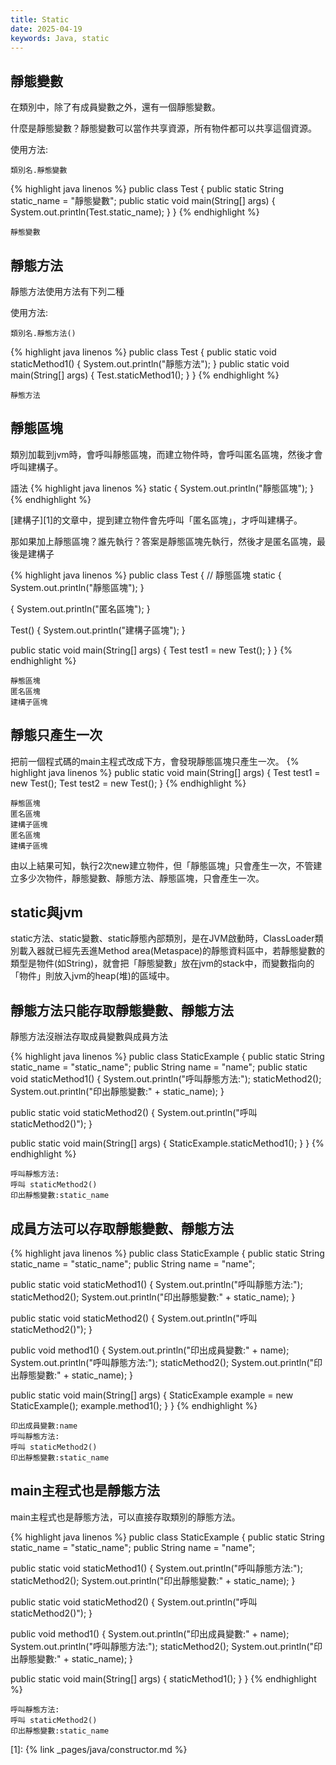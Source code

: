 ```yaml
---
title: Static
date: 2025-04-19
keywords: Java, static
---
```

## 靜態變數
在類別中，除了有成員變數之外，還有一個靜態變數。

什麼是靜態變數？靜態變數可以當作共享資源，所有物件都可以共享這個資源。

使用方法:  
```
類別名.靜態變數
```
{% highlight java linenos %}
public class Test {
  public static String static_name = "靜態變數";
  public static void main(String[] args) {
    System.out.println(Test.static_name);
  }
}
{% endhighlight %}
```
靜態變數
```

## 靜態方法
靜態方法使用方法有下列二種

使用方法:  
```
類別名.靜態方法()
```
{% highlight java linenos %}
public class Test {
  public static void staticMethod1() {
    System.out.println("靜態方法");
  }
  public static void main(String[] args) {
    Test.staticMethod1();
  }
}
{% endhighlight %}
```
靜態方法
```
## 靜態區塊
類別加載到jvm時，會呼叫靜態區塊，而建立物件時，會呼叫匿名區塊，然後才會呼叫建構子。

語法
{% highlight java linenos %}
  static {
    System.out.println("靜態區塊");
  }
{% endhighlight %}

[建構子][1]的文章中，提到建立物件會先呼叫「匿名區塊」，才呼叫建構子。

那如果加上靜態區塊？誰先執行？答案是靜態區塊先執行，然後才是匿名區塊，最後是建構子

{% highlight java linenos %}
public class Test {
  // 靜態區塊
  static {
    System.out.println("靜態區塊");
  }

  {
    System.out.println("匿名區塊");
  }

  Test() {
    System.out.println("建構子區塊");
  }

  public static void main(String[] args) {
    Test test1 = new Test();
  }
}
{% endhighlight %}
```
靜態區塊
匿名區塊
建構子區塊
```

## 靜態只產生一次
把前一個程式碼的main主程式改成下方，會發現靜態區塊只產生一次。
{% highlight java linenos %}
  public static void main(String[] args) {
    Test test1 = new Test();
    Test test2 = new Test();
  }
{% endhighlight %}
```
靜態區塊
匿名區塊
建構子區塊
匿名區塊
建構子區塊
```

由以上結果可知，執行2次new建立物件，但「靜態區塊」只會產生一次，不管建立多少次物件，靜態變數、靜態方法、靜態區塊，只會產生一次。

## static與jvm
static方法、static變數、static靜態內部類別，是在JVM啟動時，ClassLoader類別載入器就已經先丟進Method area(Metaspace)的靜態資料區中，若靜態變數的類型是物件(如String)，就會把「靜態變數」放在jvm的stack中，而變數指向的「物件」則放入jvm的heap(堆)的區域中。

## 靜態方法只能存取靜態變數、靜態方法
靜態方法沒辦法存取成員變數與成員方法

{% highlight java linenos %}
public class StaticExample {
  public static String static_name = "static_name";
  public String name = "name";
  public static void staticMethod1() {
    System.out.println("呼叫靜態方法:");
    staticMethod2();
    System.out.println("印出靜態變數:" + static_name);
  }

  public static void staticMethod2() {
    System.out.println("呼叫 staticMethod2()");
  }

  public static void main(String[] args) {
    StaticExample.staticMethod1();
  }
}
{% endhighlight %}
```
呼叫靜態方法:
呼叫 staticMethod2()
印出靜態變數:static_name
```

## 成員方法可以存取靜態變數、靜態方法
{% highlight java linenos %}
public class StaticExample {
  public static String static_name = "static_name";
  public String name = "name";

  public static void staticMethod1() {
    System.out.println("呼叫靜態方法:");
    staticMethod2();
    System.out.println("印出靜態變數:" + static_name);
  }

  public static void staticMethod2() {
    System.out.println("呼叫 staticMethod2()");
  }

  public void method1() {
    System.out.println("印出成員變數:" + name);
    System.out.println("呼叫靜態方法:");
    staticMethod2();
    System.out.println("印出靜態變數:" + static_name);
  }

  public static void main(String[] args) {
    StaticExample example = new StaticExample();
    example.method1();
  }
}
{% endhighlight %}
```
印出成員變數:name
呼叫靜態方法:
呼叫 staticMethod2()
印出靜態變數:static_name
```

## main主程式也是靜態方法
main主程式也是靜態方法，可以直接存取類別的靜態方法。

{% highlight java linenos %}
public class StaticExample {
  public static String static_name = "static_name";
  public String name = "name";

  public static void staticMethod1() {
    System.out.println("呼叫靜態方法:");
    staticMethod2();
    System.out.println("印出靜態變數:" + static_name);
  }

  public static void staticMethod2() {
    System.out.println("呼叫 staticMethod2()");
  }

  public void method1() {
    System.out.println("印出成員變數:" + name);
    System.out.println("呼叫靜態方法:");
    staticMethod2();
    System.out.println("印出靜態變數:" + static_name);
  }

  public static void main(String[] args) {
    staticMethod1();
  }
}
{% endhighlight %}
```
呼叫靜態方法:
呼叫 staticMethod2()
印出靜態變數:static_name
```

[1]: {% link _pages/java/constructor.md %}


